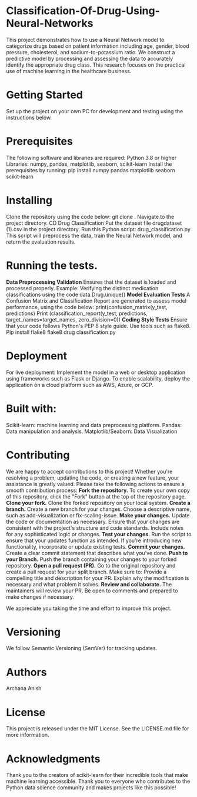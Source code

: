# Classification-Of-Drug-Using-Neural-Networks
This project demonstrates how to use a Neural Network model to categorize drugs based on patient information including age, gender, blood pressure, cholesterol, and sodium-to-potassium ratio. We construct a predictive model by processing and assessing the data to accurately identify the appropriate drug class. This research focuses on the practical use of machine learning in the healthcare business.

# Getting Started
Set up the project on your own PC for development and testing using the instructions below.

# Prerequisites
The following software and libraries are required:
Python 3.8 or higher
Libraries: numpy, pandas, matplotlib, seaborn, scikit-learn
Install the prerequisites by running:
pip install numpy pandas matplotlib seaborn scikit-learn

# Installing
Clone the repository using the code below:
git clone <repository-url>.
Navigate to the project directory.
CD Drug Classification
Put the dataset file drugdataset (1).csv in the project directory.
Run this Python script:
drug_classification.py
This script will preprocess the data, train the Neural Network model, and return the evaluation results.

# Running the tests.

**Data Preprocessing Validation**
Ensures that the dataset is loaded and processed properly.
Example: Verifying the distinct medication classifications using the code 
data.Drug.unique() 
**Model Evaluation Tests**
A Confusion Matrix and Classification Report are generated to assess model performance, using the code below:
print(confusion_matrix(y_test, predictions)
Print (classification_report(y_test, predictions, target_names=target_names, zero_division=0))
**Coding Style Tests**
Ensure that your code follows Python's PEP 8 style guide. Use tools such as flake8.
Pip install flake8 flake8 drug classification.py

# Deployment
For live deployment:
Implement the model in a web or desktop application using frameworks such as Flask or Django.
To enable scalability, deploy the application on a cloud platform such as AWS, Azure, or GCP.

# Built with:
Scikit-learn: machine learning and data preprocessing platform.
Pandas: Data manipulation and analysis.
Matplotlib/Seaborn: Data Visualization

# Contributing

We are happy to accept contributions to this project! Whether you're resolving a problem, updating the code, or creating a new feature, your assistance is greatly valued. Please take the following actions to ensure a smooth contribution process:
**Fork the repository.**
To create your own copy of this repository, click the "Fork" button at the top of the repository page.
**Clone your fork.**
Clone the forked repository on your local system.
**Create a branch.**
Create a new branch for your changes. Choose a descriptive name, such as add-visualization or fix-scaling-issue.
**Make your changes.**
Update the code or documentation as necessary.
Ensure that your changes are consistent with the project's structure and code standards.
Include notes for any sophisticated logic or changes.
**Test your changes.**
Run the script to ensure that your updates function as intended.
If you're introducing new functionality, incorporate or update existing tests.
**Commit your changes.**
Create a clear commit statement that describes what you've done.
**Push to your Branch.**
Push the branch containing your changes to your forked repository.
**Open a pull request (PR).**
Go to the original repository and create a pull request for your split branch. Make sure to:
Provide a compelling title and description for your PR.
Explain why the modification is necessary and what problem it solves.
**Review and collaborate.**
The maintainers will review your PR. Be open to comments and prepared to make changes if necessary.

We appreciate you taking the time and effort to improve this project. 

# Versioning
We follow Semantic Versioning (SemVer) for tracking updates.

# Authors
Archana Anish

# License
This project is released under the MIT License. See the LICENSE.md file for more information.

# Acknowledgments
Thank you to the creators of scikit-learn for their incredible tools that make machine learning accessible.
Thank you to everyone who contributes to the Python data science community and makes projects like this possible!


